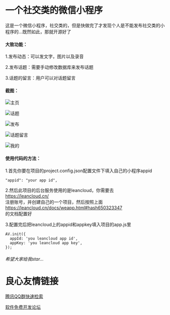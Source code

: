 # 一个社交类的微信小程序
这是一个微信小程序，社交类的，但是快做完了才发现个人是不能发布社交类的小程序的...既然如此，那就开源好了
#### 大致功能：
1.发布动态：可以发文字，图片以及录音  

2.发布话题：需要手动修改数据库来发布话题  

3.话题的留言：用户可以对话题留言
#### 截图：
![主页](https://upload-images.jianshu.io/upload_images/2649238-85ddc3eafacf2e1e.png?imageMogr2/auto-orient/strip%7CimageView2/2/w/340)

![话题](https://upload-images.jianshu.io/upload_images/2649238-5fc7722a3dd724bc.png?imageMogr2/auto-orient/strip%7CimageView2/2/w/340)

![发布](https://upload-images.jianshu.io/upload_images/2649238-468fb8e94b85bf31.png?imageMogr2/auto-orient/strip%7CimageView2/2/w/340)

![话题留言](https://upload-images.jianshu.io/upload_images/2649238-af7b797665d4aa00.png?imageMogr2/auto-orient/strip%7CimageView2/2/w/340)

![我的](https://upload-images.jianshu.io/upload_images/2649238-35421f288eca0b55.png?imageMogr2/auto-orient/strip%7CimageView2/2/w/340)

#### 使用代码的方法：
1.首先你要在项目的project.config.json配置文件下填入自己的小程序appid
```
"appid": "your app id",
```
2.然后此项目的后台服务使用的是leancloud，你需要去  
https://leancloud.cn/  
注册账号，并创建自己的一个项目，然后按照上面  
https://leancloud.cn/docs/weapp.html#hash650323347  
的文档配置好

3.配置完后把leancloud上的appid和appkey填入项目的app.js里
```
AV.init({
  appId: 'you leancloud app id',
  appKey: 'you leancloud app key',
});
```

###### 希望大家给我star...


 # 良心友情链接

[腾讯QQ群快速检索](http://u.720life.cn/s/8cf73f7c)

[软件免费开发论坛](http://u.720life.cn/s/bbb01dc0)